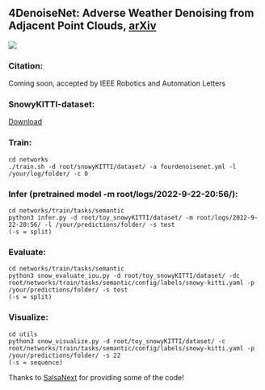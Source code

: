 ## 4DenoiseNet: Adverse Weather Denoising from Adjacent Point Clouds, [arXiv](https://arxiv.org/abs/2209.07121)

![](https://github.com/alvariseppanen/4DenoiseNet/blob/main/demo.gif)


### Citation:
Coming soon, accepted by IEEE Robotics and Automation Letters


### SnowyKITTI-dataset:

[Download](https://www.dropbox.com/s/o3r654cdzfl405d/snowyKITTI.zip?dl=0)


### Train:
```
cd networks
./train.sh -d root/snowyKITTI/dataset/ -a fourdenoisenet.yml -l /your/log/folder/ -c 0
```

### Infer (pretrained model -m root/logs/2022-9-22-20:56/):
```
cd networks/train/tasks/semantic
python3 infer.py -d root/toy_snowyKITTI/dataset/ -m root/logs/2022-9-22-20:56/ -l /your/predictions/folder/ -s test
(-s = split)
```

### Evaluate:
```
cd networks/train/tasks/semantic
python3 snow_evaluate_iou.py -d root/toy_snowyKITTI/dataset/ -dc root/networks/train/tasks/semantic/config/labels/snowy-kitti.yaml -p /your/predictions/folder/ -s test
(-s = split)
```

### Visualize:
```
cd utils
python3 snow_visualize.py -d root/toy_snowyKITTI/dataset/ -c root/networks/train/tasks/semantic/config/labels/snowy-kitti.yaml -p /your/predictions/folder/ -s 22
(-s = sequence)
```

Thanks to [SalsaNext](https://github.com/TiagoCortinhal/SalsaNext) for providing some of the code! 
